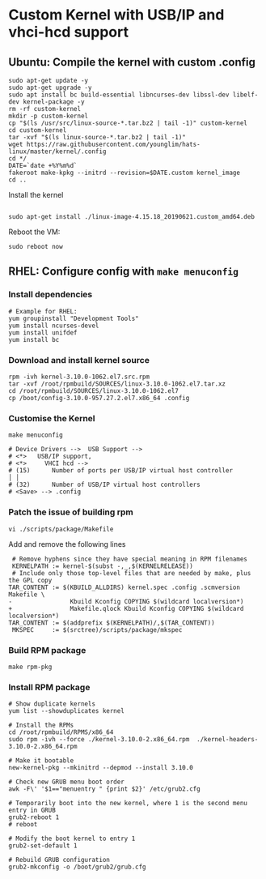 # Custom Kernel with USB/IP and vhci-hcd support

## Ubuntu: Compile the kernel with custom .config

```
sudo apt-get update -y
sudo apt-get upgrade -y
sudo apt install bc build-essential libncurses-dev libssl-dev libelf-dev kernel-package -y
rm -rf custom-kernel
mkdir -p custom-kernel
cp "$(ls /usr/src/linux-source-*.tar.bz2 | tail -1)" custom-kernel
cd custom-kernel
tar -xvf "$(ls linux-source-*.tar.bz2 | tail -1)"
wget https://raw.githubusercontent.com/younglim/hats-linux/master/kernel/.config
cd */
DATE=`date +%Y%m%d`
fakeroot make-kpkg --initrd --revision=$DATE.custom kernel_image
cd ..
```


Install the kernel

```

sudo apt-get install ./linux-image-4.15.18_20190621.custom_amd64.deb
```


Reboot the VM:

```
sudo reboot now
```

## RHEL: Configure config with `make menuconfig`

### Install dependencies
```
# Example for RHEL:
yum groupinstall "Development Tools"
yum install ncurses-devel
yum install unifdef
yum install bc
```

### Download and install kernel source
```
rpm -ivh kernel-3.10.0-1062.el7.src.rpm
tar -xvf /root/rpmbuild/SOURCES/linux-3.10.0-1062.el7.tar.xz
cd /root/rpmbuild/SOURCES/linux-3.10.0-1062.el7
cp /boot/config-3.10.0-957.27.2.el7.x86_64 .config
```

###  Customise the Kernel
```
make menuconfig

# Device Drivers -->  USB Support -->
# <*>   USB/IP support, 
# <*>     VHCI hcd -->
# (15)      Number of ports per USB/IP virtual host controller                      │ │  
# (32)      Number of USB/IP virtual host controllers  
# <Save> --> .config

```

### Patch the issue of building rpm
`vi ./scripts/package/Makefile`

Add and remove the following lines
```
 # Remove hyphens since they have special meaning in RPM filenames
 KERNELPATH := kernel-$(subst -,_,$(KERNELRELEASE))
 # Include only those top-level files that are needed by make, plus the GPL copy
TAR_CONTENT := $(KBUILD_ALLDIRS) kernel.spec .config .scmversion Makefile \
-                Kbuild Kconfig COPYING $(wildcard localversion*)
+                Makefile.qlock Kbuild Kconfig COPYING $(wildcard localversion*)
TAR_CONTENT := $(addprefix $(KERNELPATH)/,$(TAR_CONTENT))
 MKSPEC     := $(srctree)/scripts/package/mkspec
```

### Build RPM package
`make rpm-pkg`

### Install RPM package

```
# Show duplicate kernels
yum list --showduplicates kernel

# Install the RPMs
cd /root/rpmbuild/RPMS/x86_64
sudo rpm -ivh --force ./kernel-3.10.0-2.x86_64.rpm  ./kernel-headers-3.10.0-2.x86_64.rpm

# Make it bootable
new-kernel-pkg --mkinitrd --depmod --install 3.10.0

# Check new GRUB menu boot order
awk -F\' '$1=="menuentry " {print $2}' /etc/grub2.cfg

# Temporarily boot into the new kernel, where 1 is the second menu entry in GRUB
grub2-reboot 1
# reboot

# Modify the boot kernel to entry 1
grub2-set-default 1

# Rebuild GRUB configuration
grub2-mkconfig -o /boot/grub2/grub.cfg
```
